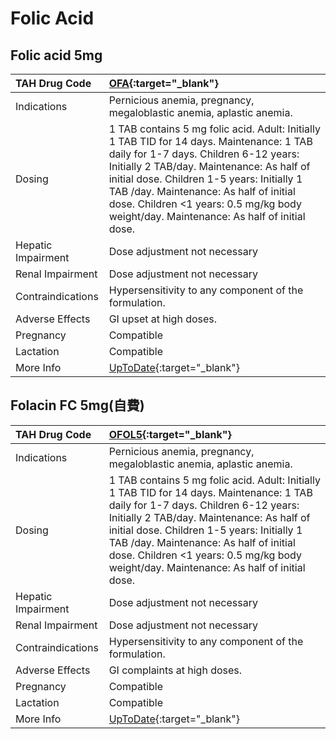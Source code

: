 # Folic Acid

## Folic acid 5mg

| TAH Drug Code      | [OFA](https://www.tahsda.org.tw/drugs/hissearch.php?drug_code=OFA){:target="_blank"}                                                                                                                                                                                                                                                                               |
|:-------------------|:-------------------------------------------------------------------------------------------------------------------------------------------------------------------------------------------------------------------------------------------------------------------------------------------------------------------------------------------------------------------|
| Indications        | Pernicious anemia, pregnancy, megaloblastic anemia, aplastic anemia.                                                                                                                                                                                                                                                                                               |
| Dosing             | 1 TAB contains 5 mg folic acid. Adult: Initially 1 TAB TID for 14 days. Maintenance: 1 TAB daily for 1-7 days. Children 6-12 years: Initially 2 TAB/day. Maintenance: As half of initial dose. Children 1-5 years: Initially 1 TAB /day. Maintenance: As half of initial dose. Children <1 years: 0.5 mg/kg body weight/day. Maintenance: As half of initial dose. |
| Hepatic Impairment | Dose adjustment not necessary                                                                                                                                                                                                                                                                                                                                      |
| Renal Impairment   | Dose adjustment not necessary                                                                                                                                                                                                                                                                                                                                      |
| Contraindications  | Hypersensitivity to any component of the formulation.                                                                                                                                                                                                                                                                                                              |
| Adverse Effects    | GI upset at high doses.                                                                                                                                                                                                                                                                                                                                            |
| Pregnancy          | Compatible                                                                                                                                                                                                                                                                                                                                                         |
| Lactation          | Compatible                                                                                                                                                                                                                                                                                                                                                         |
| More Info          | [UpToDate](https://www.uptodate.com/contents/folic-acid-drug-information){:target="_blank"}                                                                                                                                                                                                                                                                        |

## Folacin FC 5mg(自費)

| TAH Drug Code      | [OFOL5](https://www.tahsda.org.tw/drugs/hissearch.php?drug_code=OFOL5){:target="_blank"}                                                                                                                                                                                                                                                                           |
|:-------------------|:-------------------------------------------------------------------------------------------------------------------------------------------------------------------------------------------------------------------------------------------------------------------------------------------------------------------------------------------------------------------|
| Indications        | Pernicious anemia, pregnancy, megaloblastic anemia, aplastic anemia.                                                                                                                                                                                                                                                                                               |
| Dosing             | 1 TAB contains 5 mg folic acid. Adult: Initially 1 TAB TID for 14 days. Maintenance: 1 TAB daily for 1-7 days. Children 6-12 years: Initially 2 TAB/day. Maintenance: As half of initial dose. Children 1-5 years: Initially 1 TAB /day. Maintenance: As half of initial dose. Children <1 years: 0.5 mg/kg body weight/day. Maintenance: As half of initial dose. |
| Hepatic Impairment | Dose adjustment not necessary                                                                                                                                                                                                                                                                                                                                      |
| Renal Impairment   | Dose adjustment not necessary                                                                                                                                                                                                                                                                                                                                      |
| Contraindications  | Hypersensitivity to any component of the formulation.                                                                                                                                                                                                                                                                                                              |
| Adverse Effects    | GI complaints at high doses.                                                                                                                                                                                                                                                                                                                                       |
| Pregnancy          | Compatible                                                                                                                                                                                                                                                                                                                                                         |
| Lactation          | Compatible                                                                                                                                                                                                                                                                                                                                                         |
| More Info          | [UpToDate](https://www.uptodate.com/contents/folic-acid-drug-information){:target="_blank"}                                                                                                                                                                                                                                                                        |


